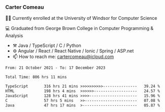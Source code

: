### Carter Comeau

🙋‍♂️ Currently enrolled at the University of Windsor for Computer Science

💻 Graduated from George Brown College in Computer Programming & Analysis

- ⚒️ Java / TypeScript / C / Python
- ⚙️ Angular / React / React Native / Ionic / Spring / ASP.net
- 📫 How to reach me: cartercomeau@icloud.com

<!--START_SECTION:waka-->

```txt
From: 21 October 2021 - To: 17 December 2023

Total Time: 806 hrs 11 mins

TypeScript       316 hrs 21 mins >>>>>>>>>>---------------   39.24 %
HTML             198 hrs 4 mins  >>>>>>-------------------   24.57 %
JavaScript       128 hrs 41 mins >>>>---------------------   15.96 %
C                57 hrs 5 mins   >>-----------------------   07.08 %
Java             47 hrs 17 mins  >------------------------   05.87 %
```

<!--END_SECTION:waka-->
